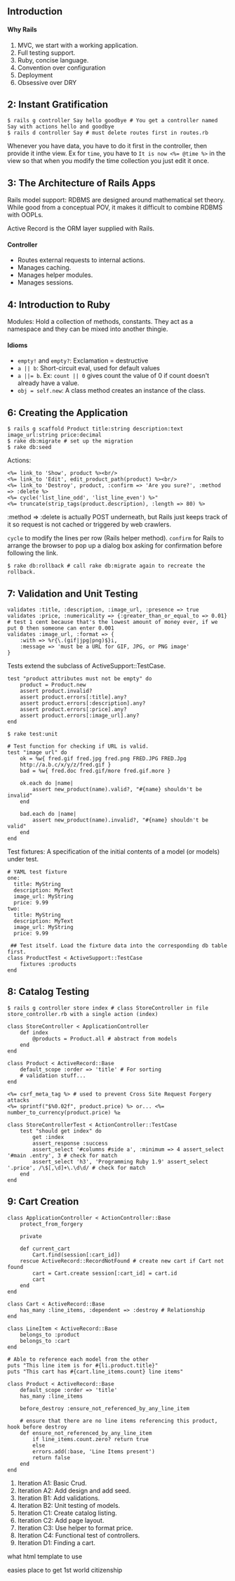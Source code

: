 ## Introduction

#### Why Rails
1. MVC, we start with a working application.
2. Full testing support.
3. Ruby, concise language.
4. Convention over configuration
5. Deployment
6. Obsessive over DRY

## 2: Instant Gratification

	$ rails g controller Say hello goodbye # You get a controller named Say with actions hello and goodbye
	$ rails d controller Say # must delete routes first in routes.rb

Whenever you have data, you have to do it first in the controller, then provide it inthe view. Ex for `time`, you have to `It is now <%= @time %>` in the view so that when you modify the time collection you just edit it once.

## 3: The Architecture of Rails Apps

Rails model support: RDBMS are designed around mathematical set theory. While good from a conceptual POV, it makes it difficult to combine RDBMS with OOPLs.

Active Record is the ORM layer supplied with Rails.

#### Controller
- Routes external requests to internal actions.
- Manages caching.
- Manages helper modules.
- Manages sessions.

## 4: Introduction to Ruby

Modules: Hold a collection of methods, constants. They act as a namespace and they can be mixed into another thingie.

#### Idioms

- `empty!` and `empty?`: Exclamation = destructive
- `a || b`: Short-circuit eval, used for default values
- `a ||= b`. Ex: `count || 0` gives count the value of 0 if count doesn't already have a value.
- `obj = self.new`: A class method creates an instance of the class.

## 6: Creating the Application

	$ rails g scaffold Product title:string description:text image_url:string price:decimal
	$ rake db:migrate # set up the migration
	$ rake db:seed

Actions:

	<%= link_to 'Show', product %><br/>
	<%= link_to 'Edit', edit_product_path(product) %><br/> 
	<%= link_to 'Destroy', product, :confirm => 'Are you sure?', :method => :delete %>
	<%= cycle('list_line_odd', 'list_line_even') %>"
	<%= truncate(strip_tags(product.description), :length => 80) %>

:method => :delete is actually POST underneath, but Rails just keeps track of it so request is not cached or triggered by web crawlers.

`cycle` to modify the lines per row (Rails helper method). `confirm` for Rails to arrange the browser to pop up a dialog box asking for confirmation before following the link.

	$ rake db:rollback # call rake db:migrate again to recreate the rollback.

## 7: Validation and Unit Testing

	validates :title, :description, :image_url, :presence => true
	validates :price, :numericality => {:greater_than_or_equal_to => 0.01} # test 1 cent because that's the lowest amount of money ever, if we put 0 then someone can enter 0.001
	validates :image_url, :format => { 
		:with => %r{\.(gif|jpg|png)$}i, 
		:message => 'must be a URL for GIF, JPG, or PNG image'
	}

Tests extend the subclass of ActiveSupport::TestCase.

	test "product attributes must not be empty" do
		product = Product.new
		assert product.invalid?
		assert product.errors[:title].any?
		assert product.errors[:description].any?
		assert product.errors[:price].any?
		assert product.errors[:image_url].any?
	end

	$ rake test:unit

	# Test function for checking if URL is valid.
	test "image url" do
		ok = %w{ fred.gif fred.jpg fred.png FRED.JPG FRED.Jpg
		http://a.b.c/x/y/z/fred.gif }
		bad = %w{ fred.doc fred.gif/more fred.gif.more }
		
		ok.each do |name|
			assert new_product(name).valid?, "#{name} shouldn't be invalid"
		end

		bad.each do |name|
			assert new_product(name).invalid?, "#{name} shouldn't be valid"
		end
	end

Test fixtures: A specification of the initial contents of a model (or models) under test.

	# YAML test fixture
	one:
	  title: MyString
	  description: MyText
	  image_url: MyString 
	  price: 9.99
	two:
	  title: MyString
	  description: MyText
	  image_url: MyString
	  price: 9.99

	 ## Test itself. Load the fixture data into the corresponding db table first.
	class ProductTest < ActiveSupport::TestCase
	 	fixtures :products
	end

## 8: Catalog Testing

	$ rails g controller store index # class StoreController in file store_controller.rb with a single action (index)

	class StoreController < ApplicationController
		def index
	    	@products = Product.all # abstract from models
		end 
	end

	class Product < ActiveRecord::Base
		default_scope :order => 'title' # For sorting
		# validation stuff...
	end

	<%= csrf_meta_tag %> # used to prevent Cross Site Request Forgery attacks
	<%= sprintf("$%0.02f", product.price) %> or... <%= number_to_currency(product.price) %≥

	class StoreControllerTest < ActionController::TestCase
		test "should get index" do
			get :index
			assert_response :success
			assert_select '#columns #side a', :minimum => 4 assert_select '#main .entry', 3 # check for match
			assert_select 'h3', 'Programming Ruby 1.9' assert_select '.price', /\$[,\d]+\.\d\d/ # check for match
		end
	end

## 9: Cart Creation

	class ApplicationController < ActionController::Base
		protect_from_forgery

	    private

		def current_cart 
			Cart.find(session[:cart_id])
		rescue ActiveRecord::RecordNotFound # create new cart if Cart not found
			cart = Cart.create session[:cart_id] = cart.id
			cart
		end 
	end

	class Cart < ActiveRecord::Base
		has_many :line_items, :dependent => :destroy # Relationship
	end

	class LineItem < ActiveRecord::Base
		belongs_to :product
		belongs_to :cart
	end

	# Able to reference each model from the other
	puts "This line item is for #{li.product.title}"
	puts "This cart has #{cart.line_items.count} line items"

	class Product < ActiveRecord::Base
		default_scope :order => 'title'
		has_many :line_items

  		before_destroy :ensure_not_referenced_by_any_line_item

  		# ensure that there are no line items referencing this product, hook before destroy
		def ensure_not_referenced_by_any_line_item
			if line_items.count.zero? return true
			else
			errors.add(:base, 'Line Items present')
			return false
		end
	end








1. Iteration A1: Basic Crud.
2. Iteration A2: Add design and add seed.
3. Iteration B1: Add validations.
4. Iteration B2: Unit testing of models.
5. Iteration C1: Create catalog listing.
6. Iteration C2: Add page layout.
7. Iteration C3: Use helper to format price.
8. Iteration C4: Functional test of controllers.
9. Iteration D1: Finding a cart.





what html template to use

easies place to get 1st world citizenship